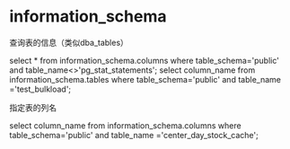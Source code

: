 # information_schema

查询表的信息（类似dba_tables）

select * from information_schema.columns where table_schema='public' and table_name<>'pg_stat_statements';
select column_name from information_schema.tables where table_schema='public' and table_name ='test_bulkload';

指定表的列名

select column_name from information_schema.columns where table_schema='public' and table_name ='center_day_stock_cache';

